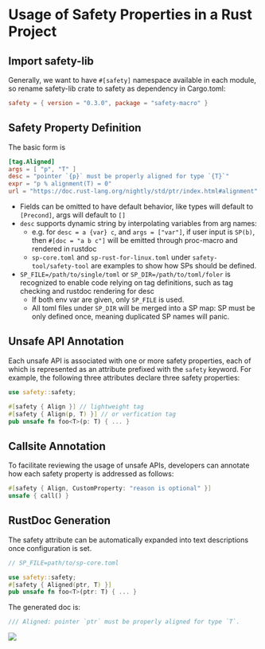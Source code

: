 # Usage of Safety Properties in a Rust Project

## Import safety-lib

Generally, we want to have `#[safety]` namespace available in each module, so rename safety-lib
crate to safety as dependency in Cargo.toml:

```toml
safety = { version = "0.3.0", package = "safety-macro" }
```

## Safety Property Definition

The basic form is

```toml
[tag.Aligned]
args = [ "p", "T" ]
desc = "pointer `{p}` must be properly aligned for type `{T}`"
expr = "p % alignment(T) = 0"
url = "https://doc.rust-lang.org/nightly/std/ptr/index.html#alignment"
```

* Fields can be omitted to have default behavior, like types will default to `[Precond]`, args will
default to `[]`
* `desc` supports dynamic string by interpolating variables from arg names: 
  * e.g. for `desc = a {var} c`, and `args = ["var"]`, if user input is `SP(b)`, then 
    `#[doc = "a b c"]` will be emitted through proc-macro and rendered in rustdoc
  * `sp-core.toml` and `sp-rust-for-linux.toml` under `safety-tool/safety-tool` are examples to show
  how SPs should be defined.
* `SP_FILE=/path/to/single/toml` or `SP_DIR=/path/to/toml/foler` is recognized to enable code
  relying on tag definitions, such as tag checking and rustdoc rendering for desc
  * If both env var are given, only `SP_FILE` is used.
  * All toml files under `SP_DIR` will be merged into a SP map: SP must be only defined once,
    meaning duplicated SP names will panic.

## Unsafe API Annotation

Each unsafe API is associated with one or more safety properties, each of which is represented as an
attribute prefixed with the `safety` keyword. For example, the following three attributes declare
three safety properties:

```rust
use safety::safety;

#[safety { Align }] // lightweight tag 
#[safety { Align(p, T) }] // or verfication tag
pub unsafe fn foo<T>(p: T) { ... }
```

## Callsite Annotation

To facilitate reviewing the usage of unsafe APIs, developers can annotate how each safety property
is addressed as follows: 

```rust
#[safety { Align, CustomProperty: "reason is optional" }]
unsafe { call() }
```

## RustDoc Generation 

The safety attribute can be automatically expanded into text descriptions once configuration is set.


```rust
// SP_FILE=path/to/sp-core.toml

use safety::safety;
#[safety { Aligned(ptr, T) }]
pub unsafe fn foo<T>(ptr: T) { ... }
```

The generated doc is:

```rust
/// Aligned: pointer `ptr` must be properly aligned for type `T`.
```

![](https://github.com/user-attachments/assets/48ec3740-5a49-4afd-b17d-64bfc8b7e8e3)

